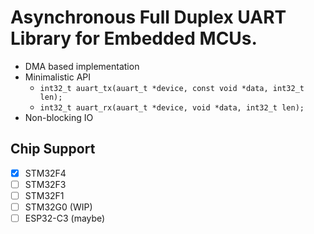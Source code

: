 # Asynchronous Full Duplex UART Library for Embedded MCUs.

- DMA based implementation
- Minimalistic API
  - `int32_t auart_tx(auart_t *device, const void *data, int32_t len);`
  - `int32_t auart_rx(auart_t *device, void *data, int32_t len);`
- Non-blocking IO

## Chip Support
- [X] STM32F4
- [ ] STM32F3
- [ ] STM32F1
- [ ] STM32G0  (WIP)
- [ ] ESP32-C3 (maybe)